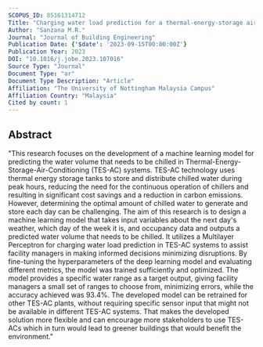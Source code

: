 ```yaml
---
SCOPUS_ID: 85161314712
Title: "Charging water load prediction for a thermal-energy-storage air-conditioner of a commercial building with a multilayer perceptron"
Author: "Sanzana M.R."
Journal: "Journal of Building Engineering"
Publication Date: {'$date': '2023-09-15T00:00:00Z'}
Publication Year: 2023
DOI: "10.1016/j.jobe.2023.107016"
Source Type: "Journal"
Document Type: "ar"
Document Type Description: "Article"
Affiliation: "The University of Nottingham Malaysia Campus"
Affiliation Country: "Malaysia"
Cited by count: 1
---
```


## Abstract
"This research focuses on the development of a machine learning model for predicting the water volume that needs to be chilled in Thermal-Energy-Storage-Air-Conditioning (TES-AC) systems. TES-AC technology uses thermal energy storage tanks to store and distribute chilled water during peak hours, reducing the need for the continuous operation of chillers and resulting in significant cost savings and a reduction in carbon emissions. However, determining the optimal amount of chilled water to generate and store each day can be challenging. The aim of this research is to design a machine learning model that takes input variables about the next day's weather, which day of the week it is, and occupancy data and outputs a predicted water volume that needs to be chilled. It utilizes a Multilayer Perceptron for charging water load prediction in TES-AC systems to assist facility managers in making informed decisions minimizing disruptions. By fine-tuning the hyperparameters of the deep learning model and evaluating different metrics, the model was trained sufficiently and optimized. The model provides a specific water range as a target output, giving facility managers a small set of ranges to choose from, minimizing errors, while the accuracy achieved was 93.4%. The developed model can be retrained for other TES-AC plants, without requiring specific sensor input that might not be available in different TES-AC systems. That makes the developed solution more flexible and can encourage more stakeholders to use TES-ACs which in turn would lead to greener buildings that would benefit the environment."
